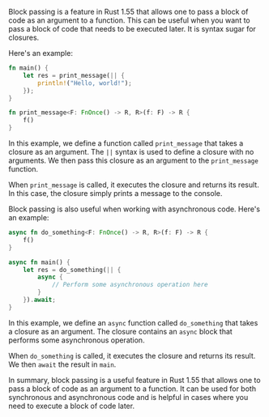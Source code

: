 Block passing is a feature in Rust 1.55 that allows one to pass a block of code as an argument to a function. This can be useful when you want to pass a block of code that needs to be executed later. It is syntax sugar for closures.

Here's an example:

```rust
fn main() {
    let res = print_message(|| {
        println!("Hello, world!");
    });
}

fn print_message<F: FnOnce() -> R, R>(f: F) -> R {
    f()
}
```

In this example, we define a function called `print_message` that takes a closure as an argument. The `||` syntax is used to define a closure with no arguments. We then pass this closure as an argument to the `print_message` function.

When `print_message` is called, it executes the closure and returns its result. In this case, the closure simply prints a message to the console. 

Block passing is also useful when working with asynchronous code. Here's an example:

```rust
async fn do_something<F: FnOnce() -> R, R>(f: F) -> R {
    f()
}

async fn main() {
    let res = do_something(|| {
        async {
            // Perform some asynchronous operation here
        }
    }).await;
}
```

In this example, we define an `async` function called `do_something` that takes a closure as an argument. The closure contains an `async` block that performs some asynchronous operation.

When `do_something` is called, it executes the closure and returns its result. We then `await` the result in `main`. 

In summary, block passing is a useful feature in Rust 1.55 that allows one to pass a block of code as an argument to a function. It can be used for both synchronous and asynchronous code and is helpful in cases where you need to execute a block of code later.